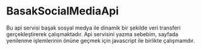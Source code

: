 # BasakSocialMediaApi

Bu api servisi başak sosyal medya ile dinamik bir şekilde veri transferi gerçekleştirerek çalışmaktadır. Api servisini yazma sebebim, sayfada yenilenme
işlemlerinin önüne geçmek için javascript ile birlikte çalışmamdır.
